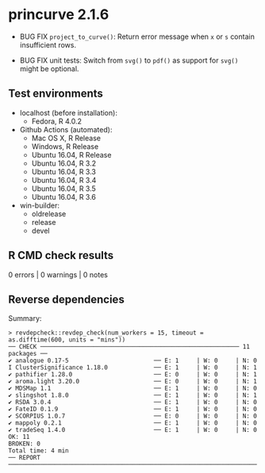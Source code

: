 # princurve 2.1.6

  * BUG FIX `project_to_curve()`: Return error message when `x` or `s` contain
    insufficient rows.
    
  * BUG FIX unit tests: Switch from `svg()` to `pdf()` as support for `svg()` 
    might be optional. 

## Test environments
* localhost (before installation):
  - Fedora, R 4.0.2
* Github Actions (automated):
  - Mac OS X, R Release
  - Windows, R Release
  - Ubuntu 16.04, R Release
  - Ubuntu 16.04, R 3.2
  - Ubuntu 16.04, R 3.3
  - Ubuntu 16.04, R 3.4
  - Ubuntu 16.04, R 3.5
  - Ubuntu 16.04, R 3.6
* win-builder:
  - oldrelease
  - release
  - devel

## R CMD check results

0 errors | 0 warnings | 0 notes

## Reverse dependencies

Summary:
```
> revdepcheck::revdep_check(num_workers = 15, timeout = as.difftime(600, units = "mins"))
── CHECK ──────────────────────────────────────────────────────── 11 packages ──
✔ analogue 0.17-5                        ── E: 1     | W: 0     | N: 0                                                                                                                                                                                    
I ClusterSignificance 1.18.0             ── E: 1     | W: 0     | N: 1                                                                                                                                                                                    
✔ pathifier 1.28.0                       ── E: 0     | W: 0     | N: 1                                                                                                                                                                                    
✔ aroma.light 3.20.0                     ── E: 0     | W: 0     | N: 1                                                                                                                                                                                    
✔ MDSMap 1.1                             ── E: 1     | W: 0     | N: 0                                                                                                                                                                                    
✔ slingshot 1.8.0                        ── E: 1     | W: 0     | N: 1                                                                                                                                                                                    
✔ RSDA 3.0.4                             ── E: 1     | W: 0     | N: 0                                                                                                                                                                                    
✔ FateID 0.1.9                           ── E: 1     | W: 0     | N: 0                                                                                                                                                                                    
✔ SCORPIUS 1.0.7                         ── E: 0     | W: 0     | N: 0                                                                                                                                                                                    
✔ mappoly 0.2.1                          ── E: 1     | W: 0     | N: 0                                                                                                                                                                                    
✔ tradeSeq 1.4.0                         ── E: 1     | W: 0     | N: 0                                                                                                                                                                                    
OK: 11
BROKEN: 0
Total time: 4 min
── REPORT ──────────────────────────────────────────────────────────────────────
```

